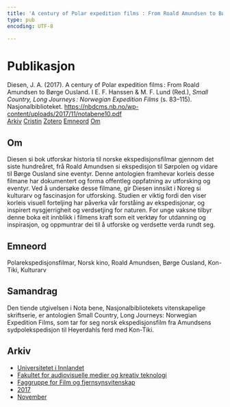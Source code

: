 ```yaml
---
title: 'A century of Polar expedition films : From Roald Amundsen to Børge Ousland'
type: pub
encoding: UTF-8

---
```

<h1>Publikasjon</h1>
<article id="csl-bib-container-M5RNX35N" class="csl-bib-container">
  <div class="csl-bib-body"> <div class="csl-entry">Diesen, J. A. (2017). A century of Polar expedition films : From Roald Amundsen to Børge Ousland. I E. F. Hanssen &#38; M. F. Lund (Red.), <i>Small Country, Long Journeys : Norwegian Expedition Films</i> (s. 83–115). Nasjonalbiblioteket. <a href="https://nbdcms.nb.no/wp-content/uploads/2017/11/notabene10.pdf">https://nbdcms.nb.no/wp-content/uploads/2017/11/notabene10.pdf</a></div> </div>
  <div class="csl-bib-buttons">
    <a href="#taxonomy-article-M5RNX35N" alt="archive" class="csl-bib-button">Arkiv</a>
    <a href="https://app.cristin.no/results/show.jsf?id=1516232" alt="Cristin" class="csl-bib-button">Cristin</a>
    <a href="http://zotero.org/groups/5881554/items/M5RNX35N" alt="Zotero" class="csl-bib-button">Zotero</a>
    <a href="#keywords-article-M5RNX35N" alt="keywords" class="csl-bib-button">Emneord</a>
    <a href="#about-article-M5RNX35N" alt="about_pub" class="csl-bib-button">Om</a>
  </div>
  <div id="csl-bib-meta-container-M5RNX35N"></div>
</article>
<div id="csl-bib-meta-M5RNX35N" class="csl-bib-meta">
  <article id="about-article-M5RNX35N" class="about_pub-article">
    <h1>Om</h1>
    Diesen si bok utforskar historia til norske ekspedisjonsfilmar gjennom det siste hundreåret, frå Roald Amundsen si ekspedisjon til Sørpolen og vidare til Børge Ousland sine eventyr. Denne antologien framhevar korleis desse filmane har dokumentert og forma offentleg oppfatning av utforsking og eventyr. Ved å undersøke desse filmane, gir Diesen innsikt i Noreg si kulturarv og fascinasjon for utforsking. Studien er viktig fordi den viser korleis visuell forteljing har påverka vår forståing av ekspedisjonar, og inspirert nysgjerrigheit og verdsetjing for naturen. For unge vaksne tilbyr denne boka eit innblikk i filmens kraft som eit verktøy for utdanning og inspirasjon, og oppmuntrar dei til å utforske og verdsette verda rundt seg.
  </article>
  <article id="keywords-article-M5RNX35N" class="keywords-article">
    <h1>Emneord</h1>
    Polarekspedisjonsfilmar, Norsk kino, Roald Amundsen, Børge Ousland, Kon-Tiki, Kulturarv
  </article>
  <article id="abstract-article-M5RNX35N" class="abstract-article">
    <h1>Samandrag</h1>
    Den tiende utgivelsen i Nota bene, Nasjonalbibliotekets vitenskapelige skriftserie, er antologien Small Country, Long Journeys: Norwegian Expedition Films, som tar for seg norsk ekspedisjonsfilm fra Amundsens sydpolekspedisjon til Heyerdahls ferd med Kon-Tiki.
  </article>
  <article id="taxonomy-article-M5RNX35N" class="taxonomy-article">
    <h1>Arkiv</h1>
    <ul>
      <li>
        <a href="/nn/archive/?key=3DCRN523">Universitetet i Innlandet</a>
      </li>
      <li>
        <a href="/nn/archive/?key=8XUDF4FD">Fakultet for audiovisuelle medier og kreativ teknologi</a>
      </li>
      <li>
        <a href="/nn/archive/?key=GP9PM6PG">Faggruppe for Film og fjernsynsvitenskap</a>
      </li>
      <li>
        <a href="/nn/archive/?key=FUSJD299">2017</a>
      </li>
      <li>
        <a href="/nn/archive/?key=TTFG6K5M">November</a>
      </li>
    </ul>
  </article>
</div>
